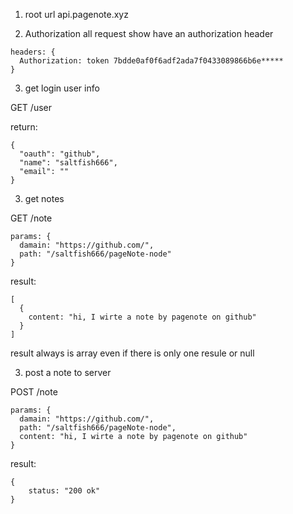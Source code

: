 1. root url
    api.pagenote.xyz

2. Authorization
  all request show have an authorization header
```
headers: {
  Authorization: token 7bdde0af0f6adf2ada7f0433089866b6e*****
}
```

3. get login user info

GET /user

return:
```
{
  "oauth": "github",
  "name": "saltfish666",
  "email": ""
}
```

3. get notes

GET /note

```
params: {
  damain: "https://github.com/",
  path: "/saltfish666/pageNote-node"
}
```
result:
```
[
  {
    content: "hi, I wirte a note by pagenote on github"
  }
]
```
result always is array even if there is only one resule or null

3. post a note to server

POST /note

```
params: {
  damain: "https://github.com/",
  path: "/saltfish666/pageNote-node",
  content: "hi, I wirte a note by pagenote on github"
}
```
result:
```
{
	status: "200 ok"
}
```




















